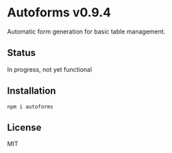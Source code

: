 # Autoforms v0.9.4

Automatic form generation for basic table management.

## Status

In progress, not yet functional

## Installation

`npm i autoforms`

## License

MIT
